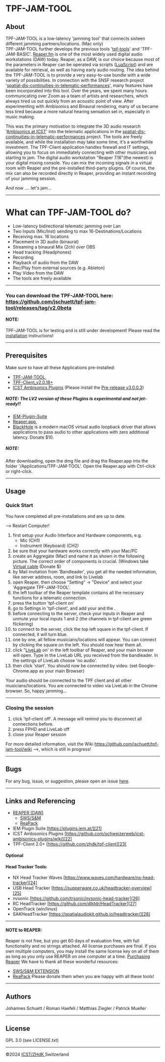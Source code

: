 # TPF-JAM-TOOL

## About

TPF-JAM-TOOL is a low-latency 'jamming tool' that connects sixteen different jamming partners/locations. (Mac only)  
TPF-JAM-TOOL further develops the previous tools '[tpf-tools][1]' and 'TPF-JAM-BASIC'. [Reaper.fm][2] is one of the most widely used digital audio workstations (DAW) today. Reaper, as a DAW, is our choice because most of the parameters in Reaper can be operated via scripts ([LuaScript][3]) and are available for retrieval, as well as having early audio routing. The idea behind the TPF-JAM-TOOL is to provide a very easy-to-use bundle with a wide variety of possibilities. In connection with the SNSF research project '[spatial-dis-continuities-in-telematic-performances][4]', many features have been incorporated into this tool. 
Over the years, we spent many hours communicating over Zoom as a team of artists and researchers, which always tired us out quickly from an acoustic point of view. After experimenting with Ambisonics and Binaural rendering, many of us became less tired because a more natural hearing sensation set in, especially in music making.

This was the primary motivation to integrate the 3D audio research '[Ambisonics at ICST][5]' into the telematic applications in the [spatial-dis-continuities-in-telematic-performances][6] project.
The tools are freely available, and while the installation may take some time, it's a worthwhile investment. 
The TPF-Client application handles firewall and IT settings, allowing you to focus on immediately connecting with other musicians and starting to jam. The digital audio workstation "Reaper 7.16"(the newest) is your digital mixing console. You can mix the incoming signals in a virtual room with Reaper and the pre-installed third-party plugins.
Of course, the mix can also be recorded directly in Reaper, providing an instant recording of your jamming session.

And now .... let's jam...


---- 

# What can TPF-JAM-TOOL do?


- Low-latency bidirectional telematic jamming over Lan
- Two Inputs (Mic/Inst) sending to max 16-Destinations/Locations
- Receiving max. 16 locations 
- Placement in 3D audio (binaural) 
- Streaming a binaural Mix (2ch) over OBS
- Head tracking (Headphones)
- Recording
- Playback of audio from the DAW
- Rec/Play from external sources (e.g. Ableton)
- Play Video from the DAW
- The tools are freely available


---


### You can download the TPF-JAM-TOOL here: https://github.com/jschuett/tpf-jam-tool/releases/tag/v2.0beta
#### NOTE:
TPF-JAM-TOOL is for testing and is still under development!
Please read the [installation][7] instructions!

---

## Prerequisites
Make sure to have all these Applications pre-installed:
- [TPF-JAM-TOOL ][8]
- [TPF-Client\_v2.0.18+][9]
- [ICST Ambisonics Plugins][10]
  (Please install the [Pre-release v3.0.0.3][11])
##### NOTE: The LV2 version of these Plugins is experimental and not jet-ready!!
- [IEM-Plugin-Suite][12]
- [Reaper.app ][13]
- [BlackHole][14] is a modern macOS virtual audio loopback driver that allows applications to pass audio to other applications with zero additional latency. Donate $10.
##### NOTE:
After downloading, open the dmg file and drag the Reaper.app into the folder '/Applications/TPF-JAM-TOOL'. Open the Reaper.app with Ctrl-click or right-click.

---

## Usage

### Quick Start
You have completed all pre-installations and are up to date.

--\> Restart Computer!
1. first setup your Audio Interface and Hardware components, e.g.
	- Mic (CH1)
	- Instrument (Keyboard) (CH2)
2. be sure that your hardware works correctly with your Mac/PC
3. create an Aggregate (Mac) and name it as shown in the following picture. The correct order of components is crucial. (Windows take [Virtual cable][15] (Donate $)
4. by Mail invitation from 'Bandleader', you get all the needed information, like server address, room, and link to Livelab
5. open Reaper, then choose "Setting" -\> "Device" and select your 'Aggregate TPF-JAM-TOOL'.
6. the left toolbar of the Reaper template contains all the necessary functions for a telematic connection.
7. press the button 'tpf-client on'
8. go to Settings in 'tpf-client', and add your <location-name> and the <jamming-room-name>.
9. before connecting to the server, check your inputs in Reaper and unmute your local inputs 1 and 2 (the channels in tpf-client are green flickering)
10. to connect to the server, click the top left square in the tpf-client. If connected, it will turn blue. 
11. one by one, all fellow musicians/locations will appear. You can connect by clicking the square on the left. You should now hear them all.
12. click "[LiveLab][16] on' in the left toolbar of Reaper, and your main browser will open. Type in the LiveLab URL you received from the bandleader. In the settings of LiveLab choose 'no audio'.
13. then click 'start'. You should now be connected by video. 
	(set Google-Chrome.app as your main Browser)

Your audio should be connected to the TPF client and all other musicians/locations. You are connected to video via LiveLab in the Chrome browser. 
So, happy jamming...

---

### Closing the session

1. click 'tpf-client off'. A message will remind you to disconnect all connections before.
2. press FPHD and LiveLab off
3. close your Reaper session


For more detailed information, visit the Wiki https://github.com/jschuett/tpf-jam-tool/wiki --\>, which is still in progress!

---- 
## Bugs
For any bug, issue, or suggestion, please open an issue
[here][17].

---

## Links and Referencing
- [REAPER (DAW)][18]
	- [SWS/S&M][19]
	- [ReaPack][20]
- IEM Plugin Suite [https://plugins.iem.at/][21]
- ICST Ambisonics Plugins [https://github.com/schweizerweb/icst-ambisonics-plugins/wiki][22]
- TPF-Client 2.0+ [https://github.com/zhdk/tpf-client][23]
#### Optional
#### Head Tracker Tools:
- NX Head Tracker Waves [https://www.waves.com/hardware/nx-head-tracker][24]
- USB Head Tracker [https://supperware.co.uk/headtracker-overview][25]
- nvsonic [https://github.com/trsonic/nvsonic-head-tracker][26]
- RC HeadTracker [https://github.com/dlktdr/HeadTracker][27]
- OpenTrack (win/linux)
- SAKHeadTracker [https://spatialaudiokit.github.io/headtracker/][28]

---

#### NOTE to REAPER:
Reaper is not free, but you get 60 days of evaluation free, with full functionality and no strings attached. All license purchases are final.
If you own multiple computers, you may install the same license key on all of them as long as you only use REAPER on one computer at a time.
[Purchasing Reaper][29]
We have to thank all these wonderful resources:
- [SWS/S&M EXTENSION][30]
- [ReaPack][31]
Please donate them when you are happy with all these tools!

---- 

## Authors

Johannes Schuett / Roman Haefeli / Matthias Ziegler / Patrick Mueller 

---- 

## License
GPL 3.0 (see LICENSE.txt)

---- 

©2024 [ICST/ZHdK ][32]Switzerland

[1]:	https://telematicperformance.com/tools/
[2]:	https://www.reaper.fm/
[3]:	https://dail8859.github.io/LuaScript/
[4]:	https://networkperformance.space
[5]:	https://ambisonics.ch/
[6]:	https://www.zhdk.ch/en/researchproject/575742
[7]:	https://github.com/jschuett/tpf-jam-tool/wiki/Installation
[8]:	https://github.com/jschuett/tpf-jam-tool/
[9]:	https://github.com/zhdk/tpf-client
[10]:	https://github.com/schweizerweb/icst-ambisonics-plugins/wiki
[11]:	[url](https://github.com/schweizerweb/icst-ambisonics-plugins/releases)
[12]:	https://plugins.iem.at/
[13]:	https://www.reaper.fm/download.php
[14]:	https://github.com/ExistentialAudio/BlackHole
[15]:	https://vb-audio.com/Services/licensing.htm
[16]:	https://www.culturehub.org/livelab
[17]:	https://github.com/jschuett/TPF-JAM-TOOL/discussions
[18]:	https://www.reaper.fm/
[19]:	https://www.sws-extension.org/
[20]:	https://reapack.com/
[21]:	https://plugins.iem.at/
[22]:	https://github.com/schweizerweb/icst-ambisonics-plugins/wiki
[23]:	https://github.com/zhdk/tpf-client
[24]:	https://www.waves.com/hardware/nx-head-tracker
[25]:	https://supperware.co.uk/headtracker-overview
[26]:	https://github.com/trsonic/nvsonic-head-tracker
[27]:	https://github.com/dlktdr/HeadTracker
[28]:	https://spatialaudiokit.github.io/headtracker/
[29]:	https://www.reaper.fm/purchase.php
[30]:	https://www.sws-extension.org/
[31]:	https://reapack.com/
[32]:	https://www.zhdk.ch/forschung/icst